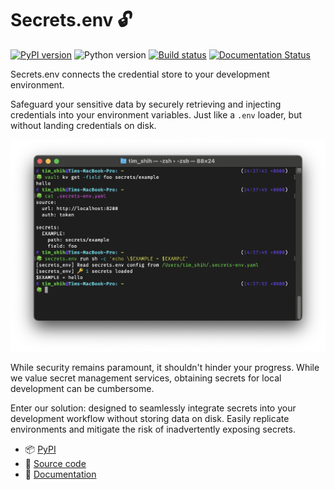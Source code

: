 # Secrets.env 🔓

[![PyPI version](https://img.shields.io/pypi/v/secrets.env)](https://pypi.org/project/secrets-env/)
![Python version](https://img.shields.io/pypi/pyversions/secrets.env)
[![Build status](https://img.shields.io/github/actions/workflow/status/tzing/secrets.env/test.yaml?branch=main)](https://github.com/tzing/secrets.env/actions/workflows/test.yaml)
[![Documentation Status](https://readthedocs.org/projects/secrets-env/badge/?version=latest)](https://secrets-env.readthedocs.io/en/latest/?badge=latest)

Secrets.env connects the credential store to your development environment.

Safeguard your sensitive data by securely retrieving and injecting credentials into your environment variables.
Just like a `.env` loader, but without landing credentials on disk.

![screenshot](./docs/imgs/screenshot.png)

While security remains paramount, it shouldn't hinder your progress. While we value secret management services, obtaining secrets for local development can be cumbersome.

Enter our solution: designed to seamlessly integrate secrets into your development workflow without storing data on disk. Easily replicate environments and mitigate the risk of inadvertently exposing secrets.

* 📦 [PyPI](https://pypi.org/project/secrets-env/)
* 📐 [Source code](https://github.com/tzing/secrets.env)
* 📗 [Documentation](https://secrets-env.readthedocs.io/)
